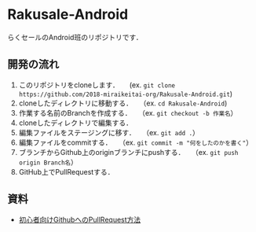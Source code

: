 # Rakusale-Android

らくセールのAndroid班のリポジトリです．

## 開発の流れ

1. このリポジトリをcloneします．　　(ex. `git clone https://github.com/2018-miraikeitai-org/Rakusale-Android.git`)
2. cloneしたディレクトリに移動する．　　（ex. `cd Rakusale-Android`)
3. 作業する名前のBranchを作成する．　　（ex. `git checkout -b 作業名`）
4. cloneしたディレクトリで編集する．
5. 編集ファイルをステージングに移す．　　（ex. `git add .`）
6. 編集ファイルをcommitする．　　（ex. `git commit -m "何をしたのかを書く"`）
7. ブランチからGithub上のoriginブランチにpushする．　　（ex. `git push origin Branch名`）
8. GitHub上でPullRequestする．

## 資料

- [初心者向けGithubへのPullRequest方法](https://qiita.com/samurairunner/items/7442521bce2d6ac9330b)

